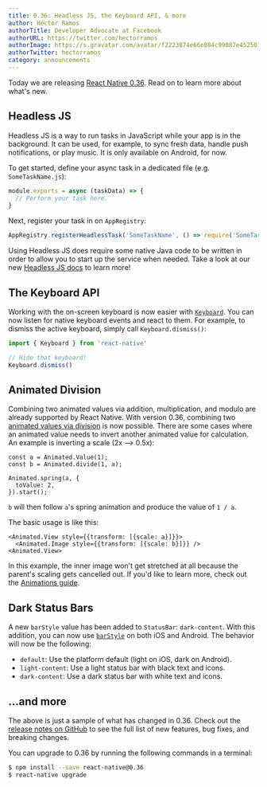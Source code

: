 ```yaml
---
title: 0.36: Headless JS, the Keyboard API, & more
author: Héctor Ramos
authorTitle: Developer Advocate at Facebook
authorURL: https://twitter.com/hectorramos
authorImage: https://s.gravatar.com/avatar/f2223874e66e884c99087e452501f2da?s=128
authorTwitter: hectorramos
category: announcements
---
```


Today we are releasing [React Native 0.36](https://github.com/facebook/react-native/releases/tag/v0.36.0). Read on to learn more about what's new.

<!--truncate-->

## Headless JS

Headless JS is a way to run tasks in JavaScript while your app is in the background. It can be used, for example, to sync fresh data, handle push notifications, or play music. It is only available on Android, for now.

To get started, define your async task in a dedicated file (e.g. `SomeTaskName.js`):

```javascript
module.exports = async (taskData) => {
  // Perform your task here.
}
```

Next, register your task in on `AppRegistry`:

```javascript
AppRegistry.registerHeadlessTask('SomeTaskName', () => require('SomeTaskName'));
```

Using Headless JS does require some native Java code to be written in order to allow you to start up the service when needed. Take a look at our new [Headless JS docs](/react-native/docs/headless-js-android.html) to learn more!

## The Keyboard API

Working with the on-screen keyboard is now easier with [`Keyboard`](/react-native/docs/keyboard.html). You can now listen for native keyboard events and react to them. For example, to dismiss the active keyboard, simply call `Keyboard.dismiss()`:

```js
import { Keyboard } from 'react-native'

// Hide that keyboard!
Keyboard.dismiss()
```

## Animated Division

Combining two animated values via addition, multiplication, and modulo are already supported by React Native. With version 0.36, combining two [animated values via division](/react-native/docs/animated.html#divide) is now possible. There are some cases where an animated value needs to invert another animated value for calculation. An example is inverting a scale (2x --> 0.5x):

```
const a = Animated.Value(1);
const b = Animated.divide(1, a);

Animated.spring(a, {
  toValue: 2,
}).start();
```

`b` will then follow `a`'s spring animation and produce the value of `1 / a`.

The basic usage is like this:

```
<Animated.View style={{transform: [{scale: a}]}}>
  <Animated.Image style={{transform: [{scale: b}]}} />
<Animated.View>
```

In this example, the inner image won't get stretched at all because the parent's scaling gets cancelled out. If you'd like to learn more, check out the [Animations guide](/react-native/docs/animations.html).

## Dark Status Bars

A new `barStyle` value has been added to `StatusBar`: `dark-content`. With this addition, you can now use [`barStyle`](/react-native/docs/statusbar.html#barstyle) on both iOS and Android. The behavior will now be the following:

- `default`: Use the platform default (light on iOS, dark on Android).
- `light-content`: Use a light status bar with black text and icons.
- `dark-content`: Use a dark status bar with white text and icons.

## ...and more

The above is just a sample of what has changed in 0.36. Check out the [release notes on GitHub](https://github.com/facebook/react-native/releases/tag/v0.36.0) to see the full list of new features, bug fixes, and breaking changes.

You can upgrade to 0.36 by running the following commands in a terminal:

```bash
$ npm install --save react-native@0.36
$ react-native upgrade
```
